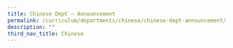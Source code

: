 ```yaml
---
title: Chinese Dept – Announcement
permalink: /curriculum/departments/chinese/chinese-dept-announcement/
description: ""
third_nav_title: Chinese
---
```

